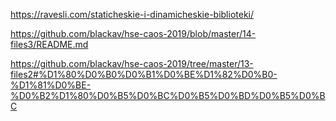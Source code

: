 https://ravesli.com/staticheskie-i-dinamicheskie-biblioteki/

https://github.com/blackav/hse-caos-2019/blob/master/14-files3/README.md

https://github.com/blackav/hse-caos-2019/tree/master/13-files2#%D1%80%D0%B0%D0%B1%D0%BE%D1%82%D0%B0-%D1%81%D0%BE-%D0%B2%D1%80%D0%B5%D0%BC%D0%B5%D0%BD%D0%B5%D0%BC